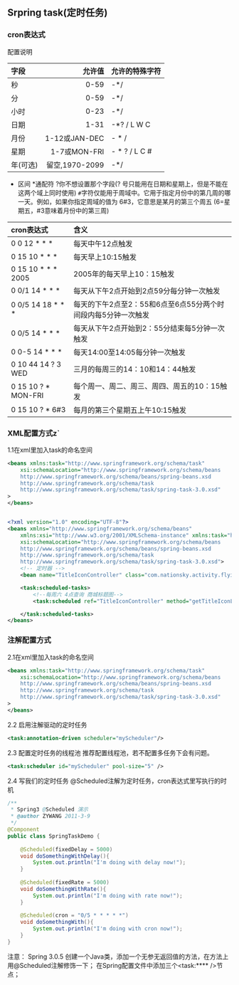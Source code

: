 



## Srpring task(定时任务)

### cron表达式

配置说明

字段     |允许值         | 允许的特殊字符
:--------|--------------:|:---------------------
秒		 |0-59          |-*/
分		 |0-59          |-*/
小时	 |0-23 	         | -*/
日期	 |1-31 	         | -*? / L W C
月份	 |1-12或JAN-DEC  | - * /
星期	 |1-7或MON-FRI   | - * ? / L C #
年(可选) |留空,1970-2099| -*/
- 区间
*通配符
?你不想设置那个字段(? 号只能用在日期和星期上，但是不能在这两个域上同时使用)
`#`字符仅能用于周域中。它用于指定月份中的第几周的哪一天。例如，如果你指定周域的值为 6#3，它意思是某月的第三个周五 (6=星期五，#3意味着月份中的第三周)


cron表达式              |含义
:--------------------- |:---------
0 0 12 * * *           |每天中午12点触发
0 15 10 * * *          |每天早上10:15触发
0 15 10 * * * 2005     |2005年的每天早上10：15触发
0 0/1 14 * * *         |每天从下午2点开始到2点59分每分钟一次触发
0 0/5 14 18 * * *      |每天的下午2点至2：55和6点至6点55分两个时间段内每5分钟一次触发
0 0/5 14 * * *		   |每天从下午2点开始到2：55分结束每5分钟一次触发
0 0-5 14 * * *         |每天14:00至14:05每分钟一次触发
0 10 44 14 ? 3 WED     |三月的每周三的14：10和14：44触发
0 15 10 ? * MON-FRI	   |每个周一、周二、周三、周四、周五的10：15触发
0 15 10 ? * 6#3        |每月的第三个星期五上午10:15触发




### XML配置方式z`

1.1在xml里加入task的命名空间
```xml
<beans xmlns:task="http://www.springframework.org/schema/task"  
	xsi:schemaLocation="http://www.springframework.org/schema/beans     
    http://www.springframework.org/schema/beans/spring-beans.xsd  
    http://www.springframework.org/schema/task     
    http://www.springframework.org/schema/task/spring-task-3.0.xsd"
>
</beans>
```


```xml

<?xml version="1.0" encoding="UTF-8"?>
<beans xmlns="http://www.springframework.org/schema/beans"  
    xmlns:xsi="http://www.w3.org/2001/XMLSchema-instance" xmlns:task="http://www.springframework.org/schema/task"  
    xsi:schemaLocation="http://www.springframework.org/schema/beans     
    http://www.springframework.org/schema/beans/spring-beans.xsd  
    http://www.springframework.org/schema/task     
    http://www.springframework.org/schema/task/spring-task-3.0.xsd"> 
	<!-- 定时器 -->
    <bean name="TitleIconController" class="com.nationsky.activity.flyingstart.controller.TitleIconController" />

    <task:scheduled-tasks>
	    <!--每周六 4点查询 商城标题图-->
	    <task:scheduled ref="TitleIconController" method="getTitleIconList" cron="0 7 18 ? * SAT"/>

   	</task:scheduled-tasks>   
</beans>
```

### 注解配置方式
2.1在xml里加入task的命名空间
```xml
<beans xmlns:task="http://www.springframework.org/schema/task"  
	xsi:schemaLocation="http://www.springframework.org/schema/beans     
    http://www.springframework.org/schema/beans/spring-beans.xsd  
    http://www.springframework.org/schema/task     
    http://www.springframework.org/schema/task/spring-task-3.0.xsd"
>
</beans>
```

2.2 启用注解驱动的定时任务
```xml
<task:annotation-driven scheduler="myScheduler"/>   
```

2.3 配置定时任务的线程池
推荐配置线程池，若不配置多任务下会有问题。
```xml
<task:scheduler id="myScheduler" pool-size="5" />
```

2.4 写我们的定时任务
@Scheduled注解为定时任务，cron表达式里写执行的时机
```java
/** 
 * Spring3 @Scheduled 演示 
 * @author ZYWANG 2011-3-9 
 */  
@Component  
public class SpringTaskDemo {  
  
    @Scheduled(fixedDelay = 5000)  
    void doSomethingWithDelay(){  
        System.out.println("I'm doing with delay now!");  
    }  
      
    @Scheduled(fixedRate = 5000)  
    void doSomethingWithRate(){  
        System.out.println("I'm doing with rate now!");  
    }  
      
    @Scheduled(cron = "0/5 * * * * *")  
    void doSomethingWith(){  
        System.out.println("I'm doing with cron now!");  
    }  
}  
```

注意：
Spring 3.0.5
创建一个Java类，添加一个无参无返回值的方法，在方法上用@Scheduled注解修饰一下；
在Spring配置文件中添加三个<task:**** />节点；

